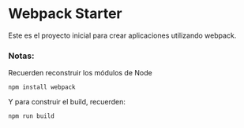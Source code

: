 # Webpack Starter

Este es el proyecto inicial para crear aplicaciones utilizando webpack.

### Notas:
Recuerden reconstruir los módulos de Node
```
npm install webpack
```

Y para construir el build, recuerden:
```
npm run build
```